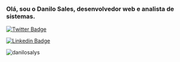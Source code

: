 <h3>Olá, sou o Danilo Sales, desenvolvedor web e analista de sistemas.</h3>

[![Twitter Badge](https://img.shields.io/badge/-@DaniloSallys-1ca0f1?style=flat-square&labelColor=1ca0f1&logo=twitter&logoColor=white&link=https://twitter.com/DaniloSallys)](https://twitter.com/DaniloSallys)

<!-- <p align="left"> <a href="https://twitter.com/DaniloSallys" target="blank"><img src="https://img.shields.io/twitter/follow/DaniloSallys?logo=twitter&style=for-the-badge" alt="DaniloSallys" /></a> </p>  -->


[![Linkedin Badge](https://img.shields.io/badge/-Danilo%20Sales-blue?style=flat-square&logo=Linkedin&logoColor=white&link=https://www.linkedin.com/in/danilo-sales-5aabbb38/)](https://www.linkedin.com/in/danilo-sales-5aabbb38/)

<p><img align="left" style="display:block;" src="https://github-readme-stats.vercel.app/api/top-langs?username=danilosalys&show_icons=true&locale=en&layout=compact" alt="danilosalys" /></p>
